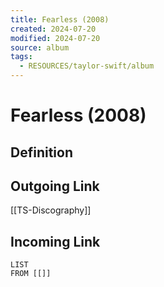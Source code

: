 ```yaml
---
title: Fearless (2008)
created: 2024-07-20
modified: 2024-07-20
source: album
tags:
  - RESOURCES/taylor-swift/album
---
```

# Fearless (2008)
## Definition

## Outgoing Link
[[TS-Discography]]
## Incoming Link
```dataview
LIST
FROM [[]]
```
